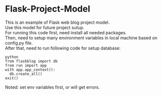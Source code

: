 # Flask-Project-Model<br>
This is an example of Flask web blog project model.<br>
Use this model for future project sutup.<br>
For running this code first, need install all needed packages.<br>
Then, need to setup many environment variables in local machine based on config.py file.<br>
After that, need to run following code for setup database:<br>
```
python
from flaskblog import db
from run import app
with app.app_context():
  db.create_all()
exit()
```
Noted: set env variables first, or will get errors.
